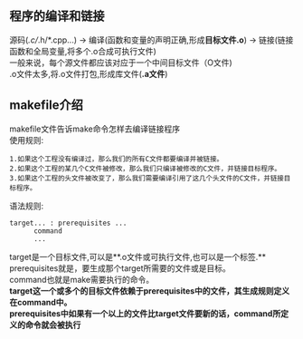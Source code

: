 ## 程序的编译和链接 ##  
源码(*.c/*.h/*.cpp...)  ->  编译(函数和变量的声明正确,形成**目标文件.o**)  ->  链接(链接函数和全局变量,将多个.o合成可执行文件)  
一般来说，每个源文件都应该对应于一个中间目标文件（O文件)  
.o文件太多,将.o文件打包,形成库文件(**.a文件**)

## makefile介绍 ##  
makefile文件告诉make命令怎样去编译链接程序  
使用规则:  
            
    1.如果这个工程没有编译过，那么我们的所有C文件都要编译并被链接。
    2.如果这个工程的某几个C文件被修改，那么我们只编译被修改的C文件，并链接目标程序。
    3.如果这个工程的头文件被改变了，那么我们需要编译引用了这几个头文件的C文件，并链接目标程序。 

语法规则:  

    target... : prerequisites ...
          command
          ...

target是一个目标文件,可以是**.o文件或可执行文件,也可以是一个标签.**  
prerequisites就是，要生成那个target所需要的文件或是目标。  
command也就是make需要执行的命令。  
**target这一个或多个的目标文件依赖于prerequisites中的文件，其生成规则定义在command中。  
prerequisites中如果有一个以上的文件比target文件要新的话，command所定义的命令就会被执行**  
